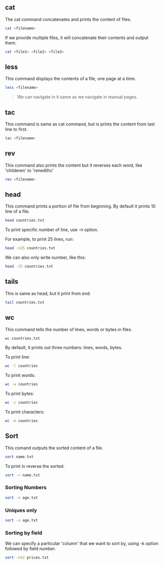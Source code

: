 ## cat

The cat command concatenates and prints the content of files.

```bash
cat <filename>
```

If we provide multiple files, it will concatenate their contents and output them.

```bash
cat <file1> <file2> <file3>
```

## less

This command displays the contents of a file, one page at a time. 

```bash
less <filename>
```

> We can navigate in it same as we navigate in manual pages.


## tac

This command is same as cat command, but is prints the content from last line to first.

```bash
tac <filename>
```

## rev

This command also prints the content but it reverses each word, like 'childeren' to 'renedlihc'

```bash
rev <filename>
```


## head

This command prints a portion of file from beginning. By default it prints 10 line of a file.

```bash
head countries.txt
```

To print specific number of line, use -n option.

For example, to print 25 lines, run:

```bash
head -n25 countries.txt
```

We can also only write number, like this:

```bash
head -25 countries.txt
```

## tails

This is same as head, but it print from end.

```bash
tail countries.txt
```

## wc

This command tells the number of lines, words or bytes in files.

```bash
wc countries.txt
```

By default, it prints out three numbers: lines, words, bytes.

To print line:

```bash
wc -l countries
```

To print words:

```bash
wc -w countries
```

To print bytes:

```bash
wc -c countries
```

To print characters:

```bash
wc -m countries
```


## Sort

This comand outputs the sorted content of a file.

```bash
sort name.txt
```

To print in reverse the sorted:

```bash
sort -r name.txt
```

### Sorting Numbers

```bash
sort -n age.txt
```


### Uniques only

```bash
sort -u age.txt
```

### Sorting by field

We can specify a particular 'column' that we want to sort by, using -k option followed by field number.

```bash
sort -nk2 prices.txt
```

